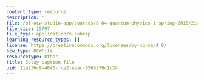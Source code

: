 ```yaml
---
content_type: resource
description: ''
file: /ol-ocw-studio-app/courses/8-04-quantum-physics-i-spring-2016/21a236c94640fce2eaac9565379c1c24_Ex_fFlwZoM0.srt
file_size: 15797
file_type: application/x-subrip
learning_resource_types: []
license: https://creativecommons.org/licenses/by-nc-sa/4.0/
ocw_type: OCWFile
resourcetype: Other
title: 3play caption file
uid: 21a236c9-4640-fce2-eaac-9565379c1c24
---
```


